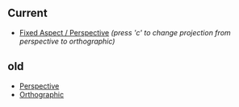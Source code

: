 ## Current
- [Fixed Aspect / Perspective](https://seapusher.github.io/) *(press 'c' to change projection from perspective to orthographic)*

## old
- [Perspective](https://seapusher.github.io/perspective)
- [Orthographic](https://seapusher.github.io/ortho)
